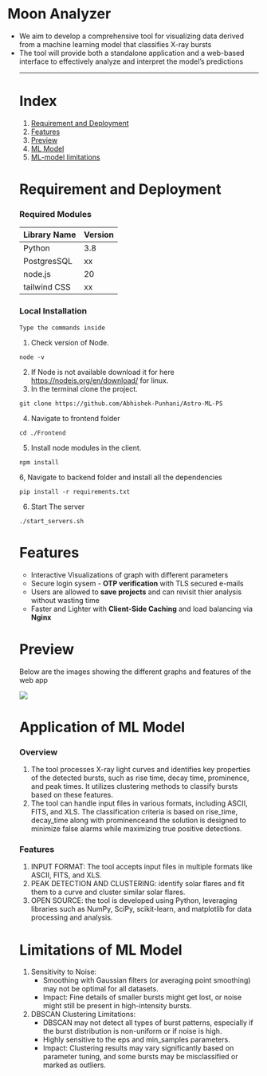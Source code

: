 
# Moon Analyzer
<ul>
<li>We aim to develop a comprehensive tool for visualizing data derived from a machine learning model that classifies X-ray bursts</li>
<li>The tool will provide both a standalone application and a web-based interface to effectively analyze and interpret the model’s predictions</li>
<hr>

# Index
1. [Requirement and Deployment](#requirement-and-deployment)
2. [Features](#features)
3. [Preview](#preview)
4. [ML Model](#application-of-ml-model)
5. [ML-model limitations](#limitations-of-ml-model)

# Requirement and Deployment
<h3>Required Modules</h3>
<table>
    <thead>
        <tr>
            <th>Library Name</th>
            <th>Version</th>
        </tr>
    </thead>
    <tbody>
      <tr>
        <td>Python</td>
        <td>3.8</td>
      </tr>
      <tr>
        <td>PostgresSQL</td>
        <td>xx</td>
      </tr>
      <tr>
        <td>node.js</td>
        <td>20</td>
      </tr>
      <tr>
        <td>tailwind CSS</td>
        <td>xx</td>
      </tr>
    </tbody>
</table>

<h3>Local Installation</h3>

```
Type the commands inside
```
1.  Check version of Node.

```
node -v
```

2. If Node is not available download it for here https://nodejs.org/en/download/ for linux.
3. In the terminal clone the project.

```
git clone https://github.com/Abhishek-Punhani/Astro-ML-PS
```

4. Navigate to frontend folder

```
cd ./Frontend
```

5. Install node modules in the client.

```
npm install
```
6, Navigate to backend folder and install all the dependencies
```
pip install -r requirements.txt
```
6. Start The server
```
./start_servers.sh
```

# Features

<ul>
  <li>Interactive Visualizations of graph with different parameters</li>
  <li>Secure login sysem - <b>OTP verification</b> with TLS secured e-mails</li>
  <li>Users are allowed to <b>save projects</b> and can revisit thier analysis without wasting time</li>
  <li>Faster and Lighter with <b>Client-Side Caching</b> and load balancing via <b>Nginx</b></li>
</ul>

# Preview
<p>Below are the images showing the different graphs and features of the web app</p>
<div><img src="https://github.com/user-attachments/assets/8191cb45-7e1b-405e-8f82-02858e23c0ff"></div>

# Application of ML Model
<h3>Overview</h3>
<ol type="1">
<li>The tool processes X-ray light curves and identifies key properties of the detected bursts, such as rise time, decay time, prominence, and peak times. It utilizes clustering methods to classify bursts based on these features.</li>
<li>The tool can handle input files in various formats, including ASCII, FITS, and XLS. The classification criteria is based on rise_time, decay_time along with prominenceand the solution is designed to minimize false alarms while maximizing true positive detections.</li>
</ol>

<h3>Features</h3>
<ol type="1">
  <li>INPUT FORMAT: The tool accepts input files in multiple formats like ASCII, FITS, and XLS.</li>
  <li>PEAK DETECTION AND CLUSTERING: identify solar flares and fit them to a curve and cluster similar solar flares.</li>
  <li>OPEN SOURCE: the tool is developed using Python, leveraging libraries such as NumPy, SciPy, scikit-learn, and matplotlib for data processing and analysis.</li>
</ol>

# Limitations of ML Model
<ol type="1"><li>Sensitivity to Noise:​
<ul><li>Smoothing with Gaussian filters (or averaging point smoothing) may not be optimal for all datasets.​</li>
<li>Impact: Fine details of smaller bursts might get lost, or noise might still be present in high-intensity bursts.​</li>
</ul>
</li>
<li>DBSCAN Clustering Limitations:​
<ul>
<li>DBSCAN may not detect all types of burst patterns, especially if the burst distribution is non-uniform or if noise is high.​</li>
<li>Highly sensitive to the eps and min_samples parameters.​</li>
<li>Impact: Clustering results may vary significantly based on parameter tuning, and some bursts may be misclassified or marked as outliers.​</li>
</ul>
</li>
</ol>





​
